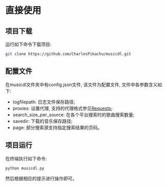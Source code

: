 # 直接使用


## 项目下载
运行如下命令下载项目:
```sh
git clone https://github.com/CharlesPikachu/musicdl.git
```


## 配置文件
在musicdl文件夹中有config.json文件, 该文件为配置文件, 文件中各参数含义如下:
- logfilepath: 日志文件保存路径;
- proxies: 设置代理, 支持的代理格式参见[Requests](https://requests.readthedocs.io/en/master/user/advanced/#proxies);
- search_size_per_source: 在各个平台搜索时的歌曲搜索数量;
- savedir: 下载的音乐保存路径;
- page: 部分搜索源支持指定搜索结果的页码。


## 项目运行
在终端执行如下命令:
```sh
python musicdl.py
```
然后根据相应的提示进行操作即可。